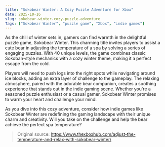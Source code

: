 ```yaml
---
title: "Sokobear Winter: A Cozy Puzzle Adventure for Xbox"
date: 2025-10-16
slug: sokobear-winter-cozy-puzzle-adventure
Tags: ["Sokobear Winter", "puzzle game", "Xbox", "indie games"]
---
```

As the chill of winter sets in, gamers can find warmth in the delightful puzzle game, Sokobear Winter. This charming title invites players to assist a cute bear in adjusting the temperature of a spa by solving a series of engaging puzzles. With 40 unique levels, the game combines classic Sokoban-style mechanics with a cozy winter theme, making it a perfect escape from the cold.

Players will need to push logs into the right spots while navigating around ice blocks, adding an extra layer of challenge to the gameplay. The relaxing atmosphere, paired with the adorable bear companion, creates a soothing experience that stands out in the indie gaming scene. Whether you're a seasoned puzzle enthusiast or a casual gamer, Sokobear Winter promises to warm your heart and challenge your mind.

As you dive into this cozy adventure, consider how indie games like Sokobear Winter are redefining the gaming landscape with their unique charm and creativity. Will you take on the challenge and help the bear achieve the perfect spa temperature?

> Original source: https://www.thexboxhub.com/adjust-the-temperature-and-relax-with-sokobear-winter/